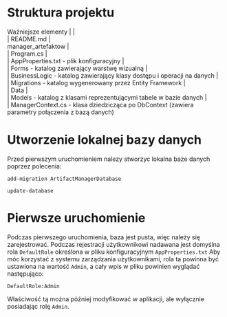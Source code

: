 # Struktura projektu
Ważniejsze elementy
&#124;
&#124;\
&#124; README.md
&#124;\
  manager_artefaktow
  &#124;\
  &#124; Program.cs
  &#124;\
  &#124; AppProperties.txt - plik konfiguracyjny
  &#124;\
  &#124; Forms - katalog zawierający warstwę wizualną
  &#124;\
  &#124; BusinessLogic - katalog zawierający klasy dostępu i operacji na danych
  &#124;\
  &#124; Migrations - katalog wygenerowany przez Entity Framework
  &#124;\
  &#124; Data
    &#124;\
    &#124; Models - katalog z klasami reprezentującymi tabele w bazie danych
    &#124;\
    &#124; ManagerContext.cs - klasa dziedzicząca po DbContext (zawiera parametry połączenia z bazą danych)

# Utworzenie lokalnej bazy danych
Przed pierwszym uruchomieniem nalezy stworzyc lokalna baze danych poprzez polecenia:
```
add-migration ArtifactManagerDatabase
```
```
update-database
```
# Pierwsze uruchomienie
Podczas pierwszego uruchomienia, baza jest pusta, więc należy się zarejestrować.
Podczas rejestracji użytkownikowi nadawana jest domyślna rola `DefaultRole` określona w pliku konfiguracyjnym `AppProperties.txt`
Aby móc korzystać z systemu zarządzania użytkownikami, rola ta powinna być ustawiona na wartość `Admin`, a cały wpis w pliku powinien wyglądać następująco:
```
DefaultRole:Admin
```
Właściwość tą można później modyfikować w aplikacji, ale wyłącznie posiadając rolę `Admin`.
